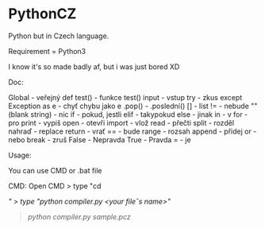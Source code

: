 # PythonCZ
Python but in Czech language.

Requirement = Python3

I know it's so made badly af, but i was just bored XD


Doc:

Global - veřejný
def test() - funkce test()
input - vstup
try - zkus
except Exception as e - chyť chybu jako e
.pop() - .poslední()
[] - list
!= - nebude
"" (blank string) - nic
if - pokud, jestli
elif - takypokud
else - jinak
in - v
for - pro
print - vypiš
open - otevři
import - vlož
read - přečti
split - rozděl
nahraď - replace
return - vrať
== - bude
range - rozsah
append - přidej
or - nebo
break - zruš
False - Nepravda
True - Pravda
= - je


Usage:

You can use CMD or .bat file

CMD:
Open CMD > type "cd <address to file folder>" > type "python compiler.py <your fileˇs name>"
  
> python compiler.py sample.pcz
  
